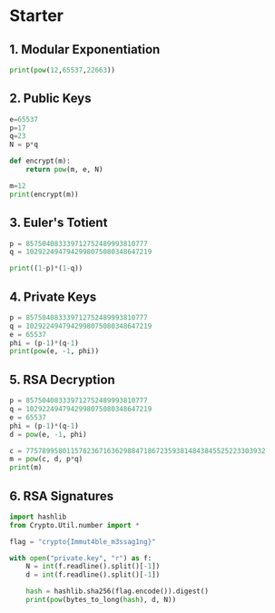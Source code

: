 # Starter

## 1. Modular Exponentiation

```python
print(pow(12,65537,22663))
```

## 2. Public Keys

```python
e=65537
p=17
q=23
N = p*q

def encrypt(m):
    return pow(m, e, N)

m=12
print(encrypt(m))
```

## 3. Euler's Totient

```python
p = 857504083339712752489993810777
q = 1029224947942998075080348647219

print((1-p)*(1-q))
```

## 4. Private Keys

```python
p = 857504083339712752489993810777
q = 1029224947942998075080348647219
e = 65537
phi = (p-1)*(q-1)
print(pow(e, -1, phi))
```

## 5. RSA Decryption

```python
p = 857504083339712752489993810777
q = 1029224947942998075080348647219
e = 65537
phi = (p-1)*(q-1)
d = pow(e, -1, phi)

c = 77578995801157823671636298847186723593814843845525223303932
m = pow(c, d, p*q)
print(m)
```

## 6. RSA Signatures

```python
import hashlib
from Crypto.Util.number import *

flag = "crypto{Immut4ble_m3ssag1ng}"

with open("private.key", "r") as f:
    N = int(f.readline().split()[-1])
    d = int(f.readline().split()[-1])

    hash = hashlib.sha256(flag.encode()).digest()
    print(pow(bytes_to_long(hash), d, N))
```

